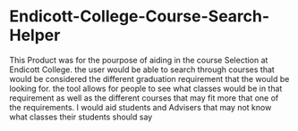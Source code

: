 # Endicott-College-Course-Search-Helper
This Product was for the pourpose of aiding in the course Selection at Endicott College. the user would be able to search through courses that would be considered the different
graduation requirement that the would be looking for. the tool allows for people to see what classes would be in that requirement as well as the different courses that may fit more that one of the requirements. I would aid students and Advisers that may not know what classes their students should say
